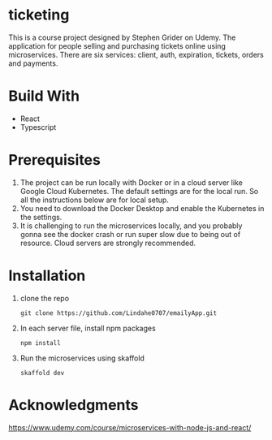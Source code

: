 # ticketing

This is a course project designed by Stephen Grider on Udemy. The application for people selling and purchasing tickets online using microservices. There are six services: client, auth, expiration, tickets, orders and payments.

# Build With

* React
* Typescript

# Prerequisites

  1. The project can be run locally with Docker or in a cloud server like Google Cloud Kubernetes. 
  The default settings are for the local run. So all the instructions below are for local setup.
  2. You need to download the Docker Desktop and enable the Kubernetes in the settings.
  3. It is challenging to run the microservices locally, and you probably gonna see the docker crash or run super slow due to being out of resource. Cloud servers are strongly recommended.

# Installation

1. clone the repo
   
   `git clone https://github.com/Lindahe0707/emailyApp.git`
2. In each server file, install npm packages
    
   `npm install`
3. Run the microservices using skaffold
   
   `skaffold dev`

# Acknowledgments

https://www.udemy.com/course/microservices-with-node-js-and-react/
   
   
